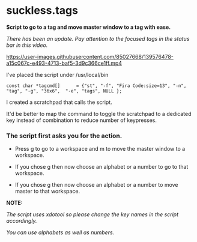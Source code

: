 # suckless.tags

__Script to go to a tag and move master window to a tag with ease.__

*There has been an update. Pay attention to the focused tags in the status bar in this video.*



https://user-images.githubusercontent.com/85027668/139576478-a15c067c-e493-4713-baf5-3d9c366ce1ff.mp4



I've placed the script under /usr/local/bin

```
const char *tagcmd[]      = {"st", "-f", "Fira Code:size=13", "-n", "tag", "-g", "36x6",  "-e", "tags", NULL };
```

I created a scratchpad that calls the script.

It'd be better to map the command to toggle the scratchpad to a dedicated key instead of combination to reduce number of keypresses.

### The script first asks you for the action.

- Press g to go to a workspace and m to move the master window to a workspace.

- If you chose g then now choose an alphabet or a number to go to that workspace.

- If you chose g then now choose an alphabet or a number to move master to that workspace.

__NOTE:__

_The script uses xdotool so please change the key names in the script accordingly._

_You can use alphabets as well as numbers._
